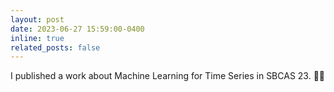 ```yaml
---
layout: post
date: 2023-06-27 15:59:00-0400
inline: true
related_posts: false
---
```


I published a work about Machine Learning for Time Series in SBCAS 23. 🏥🎉
